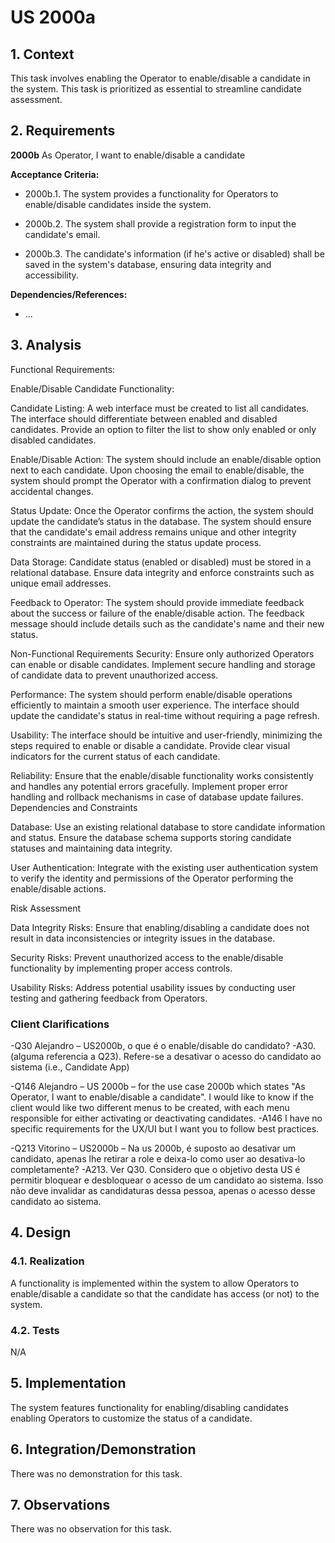 # US 2000a

## 1. Context

This task involves enabling the Operator to enable/disable a candidate in the system. This task is prioritized as essential to streamline candidate assessment.

## 2. Requirements

**2000b** As Operator, I want to enable/disable a candidate

**Acceptance Criteria:**

- 2000b.1. The system provides a functionality for Operators to enable/disable candidates inside the system.

- 2000b.2. The system shall provide a registration form to input the candidate's email.

- 2000b.3. The candidate's information (if he's active or disabled) shall be saved in the system's database, ensuring data integrity and accessibility.

**Dependencies/References:**

- ...
## 3. Analysis

Functional Requirements: 

Enable/Disable Candidate Functionality:

Candidate Listing:
A web interface must be created to list all candidates.
The interface should differentiate between enabled and disabled candidates.
Provide an option to filter the list to show only enabled or only disabled candidates.

Enable/Disable Action:
The system should include an enable/disable option next to each candidate.
Upon choosing the email to enable/disable, the system should prompt the Operator with a confirmation dialog to prevent accidental changes.

Status Update:
Once the Operator confirms the action, the system should update the candidate’s status in the database.
The system should ensure that the candidate's email address remains unique and other integrity constraints are maintained during the status update process.

Data Storage:
Candidate status (enabled or disabled) must be stored in a relational database.
Ensure data integrity and enforce constraints such as unique email addresses.

Feedback to Operator:
The system should provide immediate feedback about the success or failure of the enable/disable action.
The feedback message should include details such as the candidate's name and their new status.

Non-Functional Requirements
Security:
Ensure only authorized Operators can enable or disable candidates.
Implement secure handling and storage of candidate data to prevent unauthorized access.

Performance:
The system should perform enable/disable operations efficiently to maintain a smooth user experience.
The interface should update the candidate's status in real-time without requiring a page refresh.

Usability:
The interface should be intuitive and user-friendly, minimizing the steps required to enable or disable a candidate.
Provide clear visual indicators for the current status of each candidate.

Reliability:
Ensure that the enable/disable functionality works consistently and handles any potential errors gracefully.
Implement proper error handling and rollback mechanisms in case of database update failures.
Dependencies and Constraints

Database:
Use an existing relational database to store candidate information and status.
Ensure the database schema supports storing candidate statuses and maintaining data integrity.

User Authentication:
Integrate with the existing user authentication system to verify the identity and permissions of the Operator performing the enable/disable actions.

Risk Assessment

Data Integrity Risks:
Ensure that enabling/disabling a candidate does not result in data inconsistencies or integrity issues in the database.

Security Risks:
Prevent unauthorized access to the enable/disable functionality by implementing proper access controls.

Usability Risks:
Address potential usability issues by conducting user testing and gathering feedback from Operators.

### Client Clarifications

-Q30 Alejandro – US2000b, o que é o enable/disable do candidato?
-A30. (alguma referencia a Q23). Refere-se a desativar o acesso do candidato ao sistema (i.e., Candidate App)

-Q146 Alejandro – US 2000b – for the use case 2000b which states "As Operator, I want to enable/disable a candidate". I would like to know if the client would like two different menus to be created, with each menu responsible for either activating or deactivating candidates.
-A146 I have no specific requirements for the UX/UI but I want you to follow best practices.

-Q213 Vitorino – US2000b – Na us 2000b, é suposto ao desativar um candidato, apenas lhe retirar a role e deixa-lo como user ao desativa-lo completamente?
-A213. Ver Q30. Considero que o objetivo desta US é permitir bloquear e desbloquear o acesso de um candidato ao sistema. Isso não deve invalidar as candidaturas dessa pessoa, apenas o acesso desse candidato ao sistema.

## 4. Design

### 4.1. Realization

A functionality is implemented within the system to allow Operators to enable/disable a candidate so that the candidate has access (or not) to the system.

### 4.2. Tests

N/A

## 5. Implementation

The system features functionality for enabling/disabling candidates enabling Operators to customize the status of a candidate.

## 6. Integration/Demonstration

There was no demonstration for this task.

## 7. Observations

There was no observation for this task.